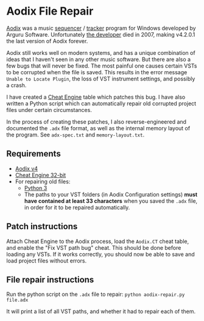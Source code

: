 # Aodix File Repair

[Aodix](https://web.archive.org/web/20070819041559/http://www.aodix.com/pageaodixv4.html) was a music [sequencer](https://en.wikipedia.org/wiki/Music_sequencer) / [tracker](https://en.wikipedia.org/wiki/Music_tracker) program for Windows developed by Arguru Software. Unfortunately [the developer](https://en.wikipedia.org/wiki/Juan_Antonio_Arguelles_Rius) died in 2007, making v4.2.0.1 the last version of Aodix forever.

Aodix still works well on modern systems, and has a unique combination of ideas that I haven't seen in any other music software. But there are also a few bugs that will never be fixed. The most painful one causes certain VSTs to be corrupted when the file is saved. This results in the error message `Unable to Locate Plugin`, the loss of VST instrument settings, and possibly a crash.

I have created a [Cheat Engine](https://www.cheatengine.org/) table which patches this bug. I have also written a Python script which can automatically repair old corrupted project files under certain circumstances.

In the process of creating these patches, I also reverse-engineered and documented the `.adx` file format, as well as the internal memory layout of the program. See `adx-spec.txt` and `memory-layout.txt`.

## Requirements

- [Aodix v4](https://web.archive.org/web/20070819041559/http://www.aodix.com/pageaodixv4.html)
- [Cheat Engine 32-bit](https://www.cheatengine.org/)
- For repairing old files:
    - [Python 3](https://www.python.org/downloads/)
    - The paths to your VST folders (in Aodix Configuration settings) **must have contained at least 33 characters** when you saved the `.adx` file, in order for it to be repaired automatically.

## Patch instructions

Attach Cheat Engine to the Aodix process, load the `Aodix.CT` cheat table, and enable the "Fix VST path bug" cheat. This should be done before loading any VSTs. If it works correctly, you should now be able to save and load project files without errors.

## File repair instructions

Run the python script on the `.adx` file to repair: `python aodix-repair.py file.adx`

It will print a list of all VST paths, and whether it had to repair each of them.
